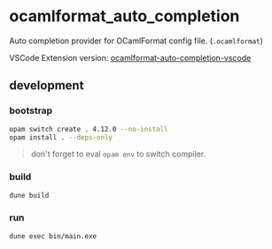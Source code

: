 # ocamlformat_auto_completion

Auto completion provider for OCamlFormat config file. (`.ocamlformat`)

VSCode Extension version: [ocamlformat-auto-completion-vscode](https://github.com/tars0x9752/ocamlformat-auto-completion-vscode)

## development

### bootstrap

```sh
opam switch create . 4.12.0 --no-install
opam install . --deps-only
```

> don't forget to eval `opam env` to switch compiler.

### build

```sh
dune build
```

### run

```sh
dune exec bin/main.exe
```
